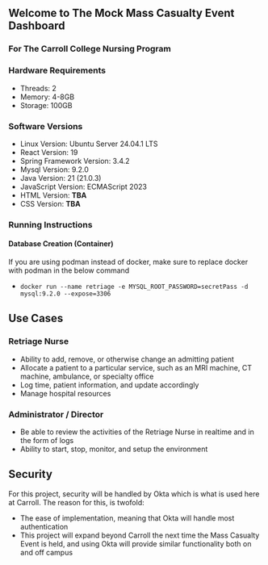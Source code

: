 ## Welcome to The Mock Mass Casualty Event Dashboard 
### For The Carroll College Nursing Program

### Hardware Requirements

- Threads: 2
- Memory:  4-8GB
- Storage: 100GB

### Software Versions
- Linux Version: Ubuntu Server 24.04.1 LTS
- React Version: 19
- Spring Framework Version: 3.4.2
- Mysql Version: 9.2.0
- Java Version: 21 (21.0.3)
- JavaScript Version: ECMAScript 2023
- HTML Version: **TBA**
- CSS Version: **TBA**

### Running Instructions
#### Database Creation (Container)
If you are using podman instead of docker, make sure to replace docker with podman in the below command
- `docker run --name retriage -e MYSQL_ROOT_PASSWORD=secretPass -d mysql:9.2.0 --expose=3306`


## Use Cases
### Retriage Nurse
- Ability to add, remove, or otherwise change an admitting patient
- Allocate a patient to a particular service, 
such as an MRI machine, CT machine, ambulance, or specialty office
- Log time, patient information, and update accordingly
- Manage hospital resources

### Administrator / Director
- Be able to review the activities of the Retriage Nurse in realtime and in the form of logs
- Ability to start, stop, monitor, and setup the environment


## Security
For this project, security will be handled by Okta which is what is used here at Carroll. 
The reason for this, is twofold:
- The ease of implementation, meaning that Okta will handle most authentication
- This project will expand beyond Carroll the next time the Mass Casualty Event is held, 
and using Okta will provide similar functionality both on and off campus